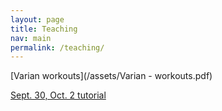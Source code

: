 ```yaml
---
layout: page
title: Teaching
nav: main
permalink: /teaching/
---
```


[Varian workouts](/assets/Varian - workouts.pdf)

[Sept. 30, Oct. 2 tutorial](/assets/Week-3_workouts.pdf)
